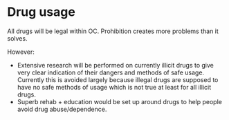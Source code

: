 # Drug usage

All drugs will be legal within OC. Prohibition creates more problems than it solves.

However:

* Extensive research will be performed on currently illicit drugs to give very clear indication of their dangers and methods of safe usage. Currently this is avoided largely because illegal drugs are supposed to have no safe methods of usage which is not true at least for all illicit drugs.
* Superb rehab + education would be set up around drugs to help people avoid drug abuse/dependence.
